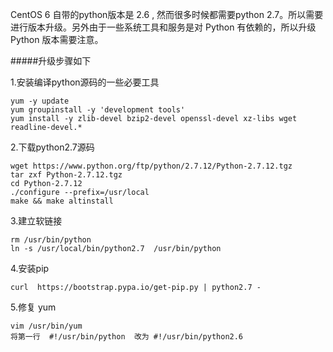 CentOS 6 自带的python版本是 2.6 , 然而很多时候都需要python 2.7。所以需要进行版本升级。另外由于一些系统工具和服务是对 Python 有依赖的，所以升级 Python 版本需要注意。

#####升级步骤如下

1.安装编译python源码的一些必要工具
```
yum -y update
yum groupinstall -y 'development tools'
yum install -y zlib-devel bzip2-devel openssl-devel xz-libs wget readline-devel.*
```
2.下载python2.7源码
```
wget https://www.python.org/ftp/python/2.7.12/Python-2.7.12.tgz
tar zxf Python-2.7.12.tgz 
cd Python-2.7.12
./configure --prefix=/usr/local
make && make altinstall
```
3.建立软链接
```
rm /usr/bin/python
ln -s /usr/local/bin/python2.7  /usr/bin/python
```
4.安装pip
```
curl  https://bootstrap.pypa.io/get-pip.py | python2.7 -
```
5.修复 yum
```
vim /usr/bin/yum
将第一行  #!/usr/bin/python  改为 #!/usr/bin/python2.6
```